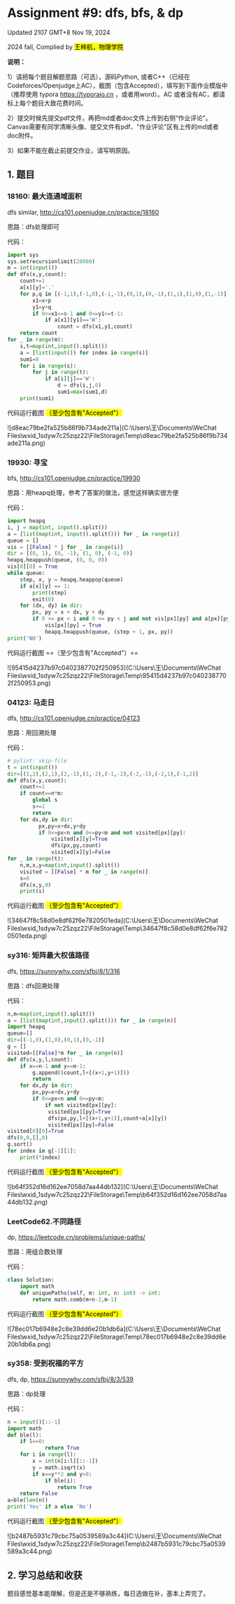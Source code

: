 # Assignment #9: dfs, bfs, & dp

Updated 2107 GMT+8 Nov 19, 2024

2024 fall, Complied by <mark>王梓航，物理学院</mark>



**说明：**

1）请把每个题目解题思路（可选），源码Python, 或者C++（已经在Codeforces/Openjudge上AC），截图（包含Accepted），填写到下面作业模版中（推荐使用 typora https://typoraio.cn ，或者用word）。AC 或者没有AC，都请标上每个题目大致花费时间。

2）提交时候先提交pdf文件，再把md或者doc文件上传到右侧“作业评论”。Canvas需要有同学清晰头像、提交文件有pdf、"作业评论"区有上传的md或者doc附件。

3）如果不能在截止前提交作业，请写明原因。



## 1. 题目

### 18160: 最大连通域面积

dfs similar, http://cs101.openjudge.cn/practice/18160

思路：dfs处理即可



代码：

```python
import sys
sys.setrecursionlimit(20000)
m = int(input())
def dfs(x,y,count):
    count+=1
    a[x][y]='.'
    for p,q in [(-1,1),(-1,0),(-1,-1),(0,1),(0,-1),(1,1),(1,0),(1,-1)]:
        x1=x+p
        y1=y+q
        if 0<=x1<=s-1 and 0<=y1<=t-1:
            if a[x1][y1]=='W':
                count = dfs(x1,y1,count)
    return count
for _ in range(m):
    s,t=map(int,input().split())
    a = [list(input()) for index in range(s)]
    sum1=0
    for i in range(s):
        for j in range(t):
            if a[i][j]=='W':
                d = dfs(i,j,0)
                sum1=max(sum1,d)
    print(sum1)
```



代码运行截图 <mark>（至少包含有"Accepted"）</mark>

![d8eac79be2fa525b86f9b734ade211a](C:\Users\王\Documents\WeChat Files\wxid_1sdyw7c25zqz22\FileStorage\Temp\d8eac79be2fa525b86f9b734ade211a.png)



### 19930: 寻宝

bfs, http://cs101.openjudge.cn/practice/19930

思路：用heapq处理，参考了答案的做法，感觉这样确实很方便



代码：

```python
import heapq
i, j = map(int, input().split())
a = [list(map(int, input().split())) for _ in range(i)]
queue = []
vis = [[False] * j for _ in range(i)]
dir = [(0, 1), (0, -1), (1, 0), (-1, 0)]
heapq.heappush(queue, (0, 0, 0))
vis[0][0] = True
while queue:
    step, x, y = heapq.heappop(queue)
    if a[x][y] == 1:
        print(step)
        exit(0)
    for (dx, dy) in dir:
        px, py = x + dx, y + dy
        if 0 <= px < i and 0 <= py < j and not vis[px][py] and a[px][py] != 2:
            vis[px][py] = True
            heapq.heappush(queue, (step + 1, px, py))
print('NO')
```



代码运行截图 ==（至少包含有"Accepted"）==

![95415d4237b97c0402387702f250953](C:\Users\王\Documents\WeChat Files\wxid_1sdyw7c25zqz22\FileStorage\Temp\95415d4237b97c0402387702f250953.png)



### 04123: 马走日

dfs, http://cs101.openjudge.cn/practice/04123

思路：用回溯处理



代码：

```python
# pylint: skip-file
t = int(input())
dir=[(1,2),(2,1),(2,-1),(1,-2),(-1,-2),(-2,-1),(-2,1),(-1,2)]
def dfs(x,y,count):
    count+=1
    if count==n*m:
        global s
        s+=1
        return
    for dx,dy in dir:
          px,py=x+dx,y+dy
          if 0<=px<n and 0<=py<m and not visited[px][py]:
              visited[x][y]=True
              dfs(px,py,count)
              visited[x][y]=False
for _ in range(t):
    n,m,x,y=map(int,input().split())
    visited = [[False] * m for _ in range(n)]
    s=0
    dfs(x,y,0)
    print(s)
```



代码运行截图 <mark>（至少包含有"Accepted"）</mark>

![34647f8c58d0e8df62f6e7820501eda](C:\Users\王\Documents\WeChat Files\wxid_1sdyw7c25zqz22\FileStorage\Temp\34647f8c58d0e8df62f6e7820501eda.png)



### sy316: 矩阵最大权值路径

dfs, https://sunnywhy.com/sfbj/8/1/316

思路：dfs回溯处理



代码：

```python
n,m=map(int,input().split())
a = [list(map(int,input().split())) for _ in range(n)]
import heapq
queue=[]
dir=[(-1,0),(1,0),(0,1),(0,-1)]
g = []
visited=[[False]*m for _ in range(n)]
def dfs(x,y,l,count):
    if x==n-1 and y==m-1:
        g.append((count,l+[(x+1,y+1)]))
        return
    for dx,dy in dir:
        px,py=x+dx,y+dy
        if 0<=px<n and 0<=py<m:
            if not visited[px][py]:
             visited[px][py]=True
             dfs(px,py,l+[(x+1,y+1)],count+a[x][y])
             visited[px][py]=False
visited[0][0]=True
dfs(0,0,[],0)
g.sort()
for index in g[-1][1]:
    print(*index)
```



代码运行截图 <mark>（至少包含有"Accepted"）</mark>

![b64f352d16d162ee7058d7aa44db132](C:\Users\王\Documents\WeChat Files\wxid_1sdyw7c25zqz22\FileStorage\Temp\b64f352d16d162ee7058d7aa44db132.png)





### LeetCode62.不同路径

dp, https://leetcode.cn/problems/unique-paths/

思路：用组合数处理



代码：

```python
class Solution:
    import math
    def uniquePaths(self, m: int, n: int) -> int:
        return math.comb(m+n-2,m-1)
```



代码运行截图 <mark>（至少包含有"Accepted"）</mark>

![78ec017b6948e2c8e39dd6e20b1db6a](C:\Users\王\Documents\WeChat Files\wxid_1sdyw7c25zqz22\FileStorage\Temp\78ec017b6948e2c8e39dd6e20b1db6a.png)



### sy358: 受到祝福的平方

dfs, dp, https://sunnywhy.com/sfbj/8/3/539

思路：dp处理



代码：

```python
n = input()[::-1]
import math
def ble(l):
    if l==0:
            return True
    for i in range(l):
        x = int(n[i:l][::-1])
        y = math.isqrt(x)
        if x==y**2 and y>0:
            if ble(i):
                return True
    return False
a=ble(len(n))
print('Yes' if a else 'No')
```



代码运行截图 <mark>（至少包含有"Accepted"）</mark>

![b2487b5931c79cbc75a0539589a3c44](C:\Users\王\Documents\WeChat Files\wxid_1sdyw7c25zqz22\FileStorage\Temp\b2487b5931c79cbc75a0539589a3c44.png)



## 2. 学习总结和收获

题目感觉基本能理解，但是还是不够熟练，每日选做在补，基本上弄完了。